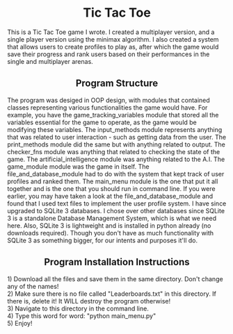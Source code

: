 <h1 align = "center">Tic Tac Toe</h1>
<p>
This is a Tic Tac Toe game I wrote. I created a multiplayer version, and a single player version using the minimax algorithm. I also created a system that allows users to create 
profiles to play as, after which the game would save their progress and rank users based on their performances in the single and multiplayer arenas. 
</p>
<h2 align = "center">Program Structure</h2>
<p>
The program was desiged in OOP design, with modules that contained classes representing various functionalities the game would have. For example, you have the game_tracking_variables
 module that stored all the variables essential for the game to operate, as the game would be modifying these variables. The input_methods module represents anything that was 
related to user interaction - such as getting data from the user. The print_methods module did the same but with anything related to output. The checker_fns module was anything 
that related to checking the state of the game. The artificial_intelligence module was anything related to the A.I. The game_module module was the game in itself. The 
file_and_database_module had to do with the system that kept track of user profiles and ranked them. The main_menu module is the one that put it all together and is the one that 
you should run in command line. If you were earlier, you may have taken a look at the file_and_database_module and found that I used text files to implement the user profile system. I have since upgraded to SQLite 3 databases. I chose over other databases since SQLite 3 is a standalone Database Management System, which is what we need here. Also, SQLite 3 is lightweight and is installed in python already (no downloads required). Though you don't have as much functionality with SQLite 3 as something bigger, for our intents and purposes it'll do. 
</p>
<h2 align = "center">Program Installation Instructions</h2>
<p>
1) Download all the files and save them in the same directory. Don't change any of the names!<br>
2) Make sure there is no file called "Leaderboards.txt" in this directory. If there is, delete it! It WILL destroy the program otherwise!<br>
3) Navigate to this directory in the command line.<br>
4) Type this word for word: "python main_menu.py"<br>
5) Enjoy!
</p>
